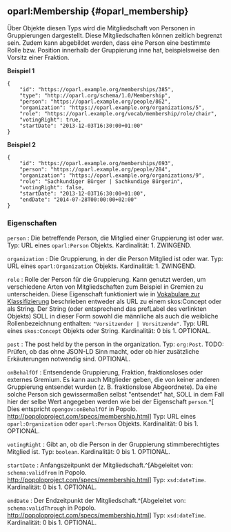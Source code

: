 oparl:Membership {#oparl_membership}
----------------

Über Objekte diesen Typs wird die Mitgliedschaft von Personen in
Gruppierungen dargestellt. Diese Mitgliedschaften können zeitlich
begrenzt sein. Zudem kann abgebildet werden, dass eine Person
eine bestimmte Rolle bzw. Position innerhalb der Gruppierung
inne hat, beispielsweise den Vorsitz einer Fraktion.

**Beispiel 1**

~~~~~  {#membership_ex1 .json}
{
    "id": "https://oparl.example.org/memberships/385",
    "type": "http://oparl.org/schema/1.0/Membership",
    "person": "https://oparl.example.org/people/862",
    "organization": "https://oparl.example.org/organizations/5",
    "role": "https://oparl.example.org/vocab/membership/role/chair",
    "votingRight": true,
    "startDate": "2013-12-03T16:30:00+01:00"
}
~~~~~

**Beispiel 2**

~~~~~  {#membership_ex2 .json}
{
    "id": "https://oparl.example.org/memberships/693",
    "person": "https://oparl.example.org/people/284",
    "organization": "https://oparl.example.org/organizations/9",
    "role": "Sachkundiger Bürger | Sachkundige Bürgerin",
    "votingRight": false,
    "startDate": "2013-12-03T16:30:00+01:00",
    "endDate": "2014-07-28T00:00:00+02:00"
}
~~~~~

### Eigenschaften

`person`
:   Die betreffende Person, die Mitglied einer Gruppierung ist oder war.
    Typ: URL eines `oparl:Person` Objekts.
    Kardinalität: 1.
    ZWINGEND.
    
`organization`
:   Die Gruppierung, in der die Person Mitglied ist oder war.
    Typ: URL eines `oparl:Organization` Objekts.
    Kardinalität: 1.
    ZWINGEND.

`role`
:   Rolle der Person für die Gruppierung. Kann genutzt werden, um verschiedene
    Arten von Mitgliedschaften zum Beispiel in Gremien zu unterscheiden. Diese
    Eigenschaft funktioniert wie in
    [Vokabulare zur Klassifizierung](#vokabulare_klassifizierung) beschrieben
    entweder als URL zu einem skos:Concept oder als String. Der
    String (oder entsprechend das prefLabel des verlinkten Objekts) SOLL in 
    dieser Form sowohl die männliche als auch die weibliche Rollenbezeichnung 
    enthalten: `"Vorsitzender | Vorsitzende"`.
    Typ: URL eines `skos:Concept` Objekts oder String.
    Kardinalität: 0 bis 1.
    OPTIONAL.

`post`
:   The post held by the person in the organization.
    Typ: `org:Post`.
    TODO: Prüfen, ob das ohne JSON-LD Sinn macht, oder ob hier zusätzliche
    Erkäuterungen notwendig sind.
    OPTIONAL.

`onBehalfOf`
:   Entsendende Gruppierung, Fraktion, fraktionsloses oder externes Gremium.
    Es kann auch Mitglieder geben, die von keiner anderen Gruppierung 
    entsendet wurden (z. B. fraktionslose Abgeordnete). Da eine solche Person
    sich gewissermaßen selbst "entsendet" hat, SOLL in dem Fall hier der
    selbe Wert angegeben werden wie bei der Eigenschaft `person`.^[
    Dies entspricht `opengov:onBehalfOf` in Popolo.
    <http://popoloproject.com/specs/membership.html>]
    Typ: URL eines `oparl:Organization` oder `oparl:Person` Objekts.
    Kardinalität: 0 bis 1.
    OPTIONAL.

`votingRight`
:   Gibt an, ob die Person in der Gruppierung stimmberechtigtes Mitglied ist.
    Typ: `boolean`.
    Kardinalität: 0 bis 1.
    OPTIONAL.

`startDate`
:   Anfangszeitpunkt der Mitgliedschaft.^[Abgeleitet von: `schema:validFrom`
    in Popolo. <http://popoloproject.com/specs/membership.html>]
    Typ: `xsd:dateTime`.
    Kardinalität: 0 bis 1.
    OPTIONAL.

`endDate`
:   Der Endzeitpunkt der Mitgliedschaft.^[Abgeleitet von: `schema:validThrough`
    in Popolo. <http://popoloproject.com/specs/membership.html>]
    Typ: `xsd:dateTime`.
    Kardinalität: 0 bis 1.
    OPTIONAL.
